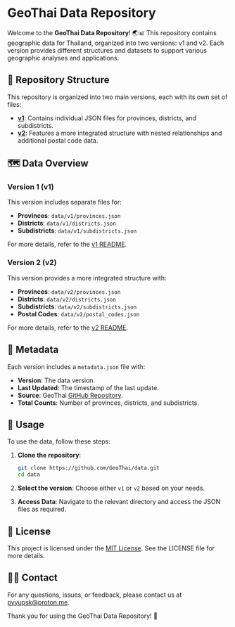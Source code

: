 # GeoThai Data Repository

Welcome to the **GeoThai Data Repository**! 🌏📊 This repository contains geographic data for Thailand, organized into two versions: v1 and v2. Each version provides different structures and datasets to support various geographic analyses and applications.

## 📂 Repository Structure

This repository is organized into two main versions, each with its own set of files:

-   **[v1](data/v1/README.md)**: Contains individual JSON files for provinces, districts, and subdistricts.
-   **[v2](data/v2/README.md)**: Features a more integrated structure with nested relationships and additional postal code data.

## 🗺️ Data Overview

### **Version 1 (v1)**

This version includes separate files for:

-   **Provinces**: `data/v1/provinces.json`
-   **Districts**: `data/v1/districts.json`
-   **Subdistricts**: `data/v1/subdistricts.json`

For more details, refer to the [v1 README](data/v1/README.md).

### **Version 2 (v2)**

This version provides a more integrated structure with:

-   **Provinces**: `data/v2/provinces.json`
-   **Districts**: `data/v2/districts.json`
-   **Subdistricts**: `data/v2/subdistricts.json`
-   **Postal Codes**: `data/v2/postal_codes.json`

For more details, refer to the [v2 README](data/v2/README.md).

## 📝 Metadata

Each version includes a `metadata.json` file with:

-   **Version**: The data version.
-   **Last Updated**: The timestamp of the last update.
-   **Source**: GeoThai [GitHub Repository](https://github.com/GeoThai/data).
-   **Total Counts**: Number of provinces, districts, and subdistricts.

## 🔧 Usage

To use the data, follow these steps:

1. **Clone the repository**:

    ```bash
    git clone https://github.com/GeoThai/data.git
    cd data
    ```

2. **Select the version**:
   Choose either `v1` or `v2` based on your needs.

3. **Access Data**:
   Navigate to the relevant directory and access the JSON files as required.

## 📝 License

This project is licensed under the [MIT License](LICENSE). See the LICENSE file for more details.

## 🙋‍♂️ Contact

For any questions, issues, or feedback, please contact us at [pyyupsk@proton.me](mailto:pyyupsk@proton.me).

Thank you for using the GeoThai Data Repository! 🌟
